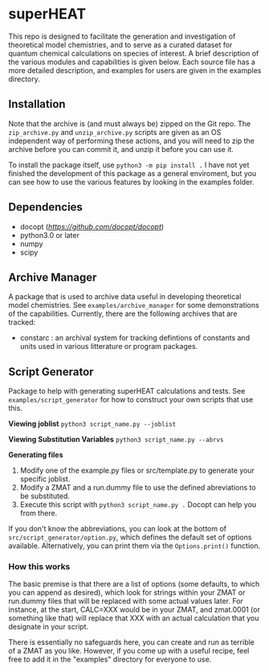 # superHEAT

This repo is designed to facilitate the generation and investigation of theoretical model chemistries, and to serve as a curated dataset for quantum chemical calculations on species of interest. A brief description of the various modules and capabilities is given below. Each source file has a more detailed description, and examples for users are given in the examples directory.  


## Installation
Note that the archive is (and must always be) zipped on the Git repo. The `zip_archive.py` and `unzip_archive.py` scripts are given as an OS independent way of performing these actions, and you will need to zip the archive before you can commit it, and unzip it before you can use it. 

To install the package itself, use `python3 -m pip install .` I have not yet finished the development of this package as a general enviroment, but you can see how to use the various features by looking in the examples folder. 

## Dependencies
- docopt (*https://github.com/docopt/docopt*)
- python3.0 or later
- numpy
- scipy

## Archive Manager
A package that is used to archive data useful in developing theoretical model chemistries. See `examples/archive_manager` for some demonstrations of the capabilities. Currently, there are the following archives that are tracked:

- constarc : an archival system for tracking defintions of constants and units used in various litterature or program packages. 

## Script Generator 
Package to help with generating superHEAT calculations and tests. See `examples/script_generator` for how to construct your own scripts that use this.  

**Viewing joblist**
`python3 script_name.py --joblist`

**Viewing Substitution Variables**
`python3 script_name.py --abrvs`

**Generating files**
1. Modify one of the example.py files or src/template.py to generate your specific joblist.
2. Modify a ZMAT and a run.dummy file to use the defined abreviations to be substituted.
3. Execute this script with `python3 script_name.py .` Docopt can help you from there. 

If you don't know the abbreviations, you can look at the bottom of `src/script_generator/option.py`, which defines the default set of options available. Alternatively, you can print them via the `Options.print()` function. 

### How this works
The basic premise is that there are a list of options (some defaults, to which you can append as desired), which look for strings within your ZMAT or run.dummy files that will be replaced with some actual values later. For instance, at the start, CALC=XXX would be in your ZMAT, and zmat.0001 (or something like that) will replace that XXX with an actual calculation that you designate in your script. 

There is essentially no safeguards here, you can create and run as terrible of a ZMAT as you like. However, if you come up with a useful recipe, feel free to add it in the "examples" directory for everyone to use.

